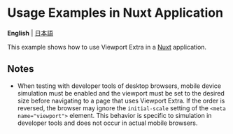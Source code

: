 # Usage Examples in Nuxt Application

**English** | [日本語](/examples/nuxt/README.ja.md)

This example shows how to use Viewport Extra in a [Nuxt](https://nuxt.com/) application.

## Notes

- When testing with developer tools of desktop browsers, mobile device simulation must be enabled and the viewport must be set to the desired size before navigating to a page that uses Viewport Extra. If the order is reversed, the browser may ignore the `initial-scale` setting of the `<meta name="viewport">` element. This behavior is specific to simulation in developer tools and does not occur in actual mobile browsers.
